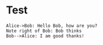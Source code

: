 # Test

```sequence
Alice->Bob: Hello Bob, how are you?
Note right of Bob: Bob thinks
Bob-->Alice: I am good thanks!
```
